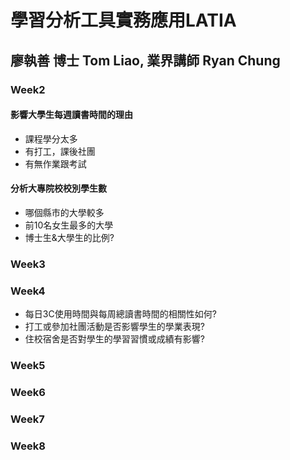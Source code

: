 # 學習分析工具實務應用LATIA
## 廖執善 博士 Tom Liao, 	業界講師 Ryan Chung
### Week2
#### 影響大學生每週讀書時間的理由
* 課程學分太多  
* 有打工，課後社團  
* 有無作業跟考試  
#### 分析大專院校校別學生數
* 哪個縣市的大學較多  
* 前10名女生最多的大學   
* 博士生&大學生的比例?  
### Week3
### Week4
* 每日3C使用時間與每周總讀書時間的相關性如何?  
* 打工或參加社團活動是否影響學生的學業表現?  
* 住校宿舍是否對學生的學習習慣或成績有影響?  
### Week5
### Week6
### Week7
### Week8
